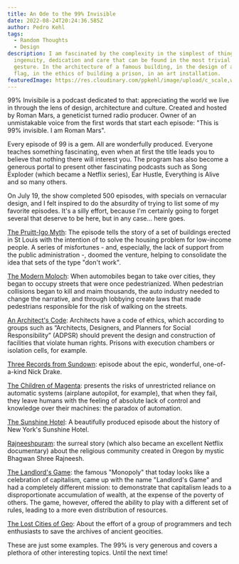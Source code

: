 ```yaml
---
title: An Ode to the 99% Invisible
date: 2022-08-24T20:24:36.585Z
author: Pedro Kehl
tags:
  - Random Thoughts
  - Design
description: I am fascinated by the complexity in the simplest of things. In the
  ingenuity, dedication and care that can be found in the most trivial object or
  gesture. In the architecture of a famous building, in the design of a national
  flag, in the ethics of building a prison, in an art installation.
featuredImage: https://res.cloudinary.com/ppkehl/image/upload/c_scale,w_500/v1661373096/blog/logo-99_vkky5a.webp
---
```

99% Invisibile is a podcast dedicated to that: appreciating the world we live in through the lens of design, architecture and culture. Created and hosted by Roman Mars, a geneticist turned radio producer. Owner of an unmistakable voice from the first words that start each episode: "This is 99% invisible. I am Roman Mars".

Every episode of 99 is a gem. All are wonderfully produced. Everyone teaches something fascinating, even when at first the title leads you to believe that nothing there will interest you. The program has also become a generous portal to present other fascinating podcasts such as Song Exploder (which became a Netflix series), Ear Hustle, Everything is Alive and so many others.

On July 19, the show completed 500 episodes, with specials on vernacular design, and I felt inspired to do the absurdity of trying to list some of my favorite episodes. It's a silly effort, because I'm certainly going to forget several that deserve to be here, but in any case… here goes.

[The Pruitt-Igo Myth](https://99percentinvisible.org/episode/episode-44-the-pruitt-igoe-myth/): The episode tells the story of a set of buildings erected in St Louis with the intention of to solve the housing problem for low-income people. A series of misfortunes - and, especially, the lack of support from the public administration -, doomed the venture, helping to consolidate the idea that sets of the type "don't work".

[The Modern Moloch](https://99percentinvisible.org/episode/episode-76-the-modern-moloch/): When automobiles began to take over cities, they began to occupy streets that were once pedestrianized. When pedestrian collisions began to kill and maim thousands, the auto industry needed to change the narrative, and through lobbying create laws that made pedestrians responsible for the risk of walking on the streets.

[An Architect's Code](https://99percentinvisible.org/episode/episode-80-an-architects-code/): Architects have a code of ethics, which according to groups such as “Architects, Designers, and Planners for Social Responsibility” (ADPSR) should prevent the design and construction of facilities that violate human rights. Prisons with execution chambers or isolation cells, for example.

[Three Records from Sundown](https://99percentinvisible.org/episode/three-records-from-sundown/): episode about the epic, wonderful, one-of-a-kind Nick Drake.

[The Children of Magenta](https://99percentinvisible.org/episode/children-of-the-magenta-automation-paradox-en-1/): presents the risks of unrestricted reliance on automatic systems (airplane autopilot, for example), that when they fail, they leave humans with the feeling of absolute lack of control and knowledge over their machines: the paradox of automation.

[The Sunshine Hotel](https://99percentinvisible.org/episode/the-sunshine-hotel/): A beautifully produced episode about the history of New York's Sunshine Hotel.

[Rajneeshpuram](https://99percentinvisible.org/episode/rajneeshpuram/): the surreal story (which also became an excellent Netflix documentary) about the religious community created in Oregon by mystic Bhagwan Shree Rajneesh.

[The Landlord's Game](https://99percentinvisible.org/episode/the-landlords-game/): the famous "Monopoly" that today looks like a celebration of capitalism, came up with the name "Landlord's Game" and had a completely different mission: to demonstrate that capitalism leads to a disproportionate accumulation of wealth, at the expense of the poverty of others. The game, however, offered the ability to play with a different set of rules, leading to a more even distribution of resources.

[The Lost Cities of Geo](https://99percentinvisible.org/episode/the-lost-cities-of-geo/): About the effort of a group of programmers and tech enthusiasts to save the archives of ancient geocities.

These are just some examples. The 99% is very generous and covers a plethora of other interesting topics. Until the next time!